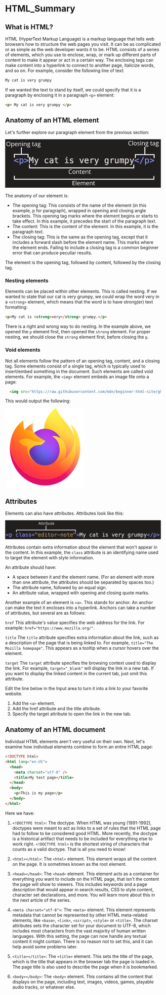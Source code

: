 # HTML_Summary

## What is HTML?

HTML (HyperText Markup Language) is a markup language that tells web browsers how to structure the web pages you visit. It can be as complicated or as simple as the web developer wants it to be. HTML consists of a series of elements, which you use to enclose, wrap, or mark up different parts of content to make it appear or act in a certain way. The enclosing tags can make content into a hyperlink to connect to another page, italicize words, and so on. For example, consider the following line of text:

```html
My cat is very grumpy
```

If we wanted the text to stand by itself, we could specify that it is a paragraph by enclosing it in a paragraph `<p>` element:

```html
<p> My cat is very grumpy </p>
```

## Anatomy of an HTML element

Let's further explore our paragraph element from the previous section:

![this is an image](https://github.com/ZiadElsayed01/HTML_Summary/blob/main/grumpy-cat-small.png?raw=true)

The anatomy of our element is:

- The opening tag: This consists of the name of the element (in this example, p for paragraph), wrapped in opening and closing angle brackets. This opening tag marks where the element begins or starts to take effect. In this example, it precedes the start of the paragraph text.
- The content: This is the content of the element. In this example, it is the paragraph text.
- The closing tag: This is the same as the opening tag, except that it includes a forward slash before the element name. This marks where the element ends. Failing to include a closing tag is a common beginner error that can produce peculiar results.

The element is the opening tag, followed by content, followed by the closing tag.

### Nesting elements

Elements can be placed within other elements. This is called nesting. If we wanted to state that our cat is very grumpy, we could wrap the word very in a `<strong>` element, which means that the word is to have strong(er) text formatting:

```html
<p>My cat is <strong>very</strong> grumpy.</p>
```

There is a right and wrong way to do nesting. In the example above, we opened the `p` element first, then opened the `strong` element. For proper nesting, we should close the `strong` element first, before closing the `p`.

### Void elements

Not all elements follow the pattern of an opening tag, content, and a closing tag. Some elements consist of a single tag, which is typically used to insert/embed something in the document. Such elements are called void elements. For example, the `<img>` element embeds an image file onto a page:

```html
  <img src="https://raw.githubusercontent.com/mdn/beginner-html-site/gh-pages/images/firefox-icon.png" alt="Firefox icon" />
```

This would output the following:

![this is an image](https://github.com/ZiadElsayed01/HTML_Summary/blob/main/firefox-icon.png)

## Attributes

Elements can also have attributes. Attributes look like this:

![this is an image](https://github.com/ZiadElsayed01/HTML_Summary/blob/main/grumpy-cat-attribute-small.png)

Attributes contain extra information about the element that won't appear in the content. In this example, the `class` attribute is an identifying name used to target the element with style information.

An attribute should have:

- A space between it and the element name. (For an element with more than one attribute, the attributes should be separated by spaces too.)
- The attribute name, followed by an equal sign.
- An attribute value, wrapped with opening and closing quote marks.

Another example of an element is `<a>`. This stands for anchor. An anchor can make the text it encloses into a hyperlink. Anchors can take a number of attributes, but several are as follows:

`href`
This attribute's value specifies the web address for the link. For example:
`href="https://www.mozilla.org/"`.

`title`
The `title` attribute specifies extra information about the link, such as a description of the page that is being linked to. For example, `title="The Mozilla homepage"`. This appears as a tooltip when a cursor hovers over the element.

`target`
The `target` attribute specifies the browsing context used to display the link. For example, `target="_blank"` will display the link in a new tab. If you want to display the linked content in the current tab, just omit this attribute.

Edit the line below in the Input area to turn it into a link to your favorite website.

1. Add the `<a>` element.
2. Add the href attribute and the title attribute.
3. Specify the target attribute to open the link in the new tab.

## Anatomy of an HTML document

Individual HTML elements aren't very useful on their own. Next, let's examine how individual elements combine to form an entire HTML page:

```html
<!DOCTYPE html>
<html lang="en-US">
  <head>
    <meta charset="utf-8" />
    <title>My test page</title>
  </head>
  <body>
    <p>This is my page</p>
  </body>
</html>
```

Here we have:

1. `<!DOCTYPE html>`: The doctype. When HTML was young (1991-1992), doctypes were meant to act as links to a set of rules that the HTML page had to follow to be considered good HTML.
More recently, the doctype is a historical artifact that needs to be included for everything else to work right. `<!DOCTYPE html>` is the shortest string of characters that counts as a valid doctype. That is all you need to know!

2. `<html></html>`: The `<html>` element. This element wraps all the content on the page. It is sometimes known as the root element.

3. `<head></head>`: The `<head>` element. This element acts as a container for everything you want to include on the HTML page, that isn't the content the page will show to viewers. This includes keywords and a page description that would appear in search results, CSS to style content, character set declarations, and more. You will learn more about this in the next article of the series.

4. `<meta charset="utf-8">`: The `<meta>` element. This element represents metadata that cannot be represented by other HTML meta-related elements, like `<base>`, `<link>`, `<script>`, `<style>` or `<title>`. The charset attributes sets the character set for your document to UTF-8, which includes most characters from the vast majority of human written languages. With this setting, the page can now handle any textual content it might contain. There is no reason not to set this, and it can help avoid some problems later.

5. `<title></title>`: The `<title>` element. This sets the title of the page, which is the title that appears in the browser tab the page is loaded in. The page title is also used to describe the page when it is bookmarked.

6. `<body></body>`: The `<body>` element. This contains all the content that displays on the page, including text, images, videos, games, playable audio tracks, or whatever else.
